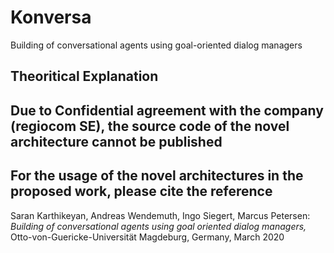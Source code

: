 # Konversa
Building of conversational agents using goal-oriented dialog managers

## Theoritical Explanation

## Due to Confidential agreement with the company (regiocom SE), the source code of the novel architecture cannot be published

## For the usage of the novel architectures in the proposed work, please cite the reference
Saran Karthikeyan, Andreas Wendemuth, Ingo Siegert, Marcus Petersen: *Building of conversational agents using goal oriented dialog managers,* Otto-von-Guericke-Universität Magdeburg, Germany, March 2020
